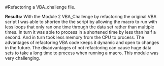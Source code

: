 
#Refactoring a VBA_challenge file.

**Results:** With the Module 2 VBA_Challenge by refactoring the original VBA script I was able to shorten the the script by allowing the macro to run
              with less loops that only ran one time through the data set rather than multiple times. In turn it was able to process in a shortened 
              time by less than half a second. And in turn took less memory from the CPU to process. The advantages of refactoring VBA code keeps it 
                dynamic and open to changes in the future. The disadvantages of not refactoring can cause huge data sets to take a long 
                time to process when running a macro. This module was very challenging.
